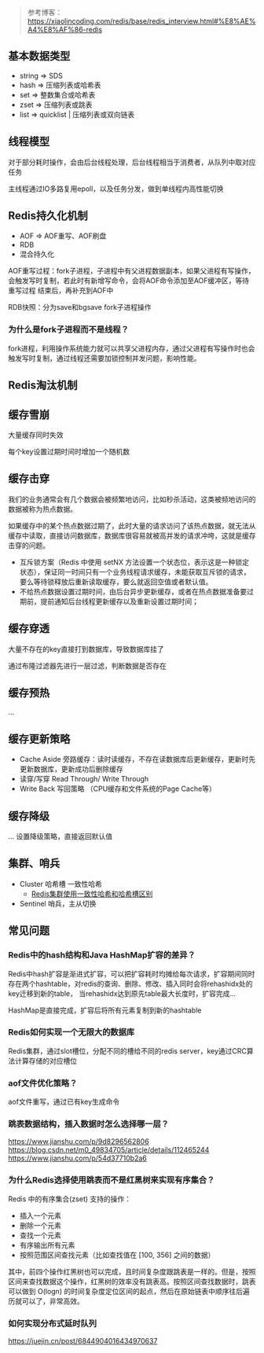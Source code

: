 > 参考博客：https://xiaolincoding.com/redis/base/redis_interview.html#%E8%AE%A4%E8%AF%86-redis

## 基本数据类型
- string => SDS
- hash => 压缩列表或哈希表
- set => 整数集合或哈希表
- zset => 压缩列表或跳表
- list => quicklist  |  压缩列表或双向链表

## 线程模型
对于部分耗时操作，会由后台线程处理，后台线程相当于消费者，从队列中取对应任务

主线程通过IO多路复用epoll，以及任务分发，做到单线程内高性能切换

## Redis持久化机制
- AOF => AOF重写、AOF刷盘
- RDB
- 混合持久化

AOF重写过程：fork子进程，子进程中有父进程数据副本，如果父进程有写操作，会触发写时复制，若此时有新增写命令，会将AOF命令添加至AOF缓冲区，等待重写过程
结束后，再补充到AOF中

RDB快照：分为save和bgsave  fork子进程操作

### 为什么是fork子进程而不是线程？
fork进程，利用操作系统能力就可以共享父进程内存，通过父进程有写操作时也会触发写时复制，通过线程还需要加锁控制并发问题，影响性能。

## Redis淘汰机制

## 缓存雪崩
大量缓存同时失效

每个key设置过期时间时增加一个随机数

## 缓存击穿
我们的业务通常会有几个数据会被频繁地访问，比如秒杀活动，这类被频地访问的数据被称为热点数据。

如果缓存中的某个热点数据过期了，此时大量的请求访问了该热点数据，就无法从缓存中读取，直接访问数据库，数据库很容易就被高并发的请求冲垮，这就是缓存击穿的问题。

- 互斥锁方案（Redis 中使用 setNX 方法设置一个状态位，表示这是一种锁定状态），保证同一时间只有一个业务线程请求缓存，未能获取互斥锁的请求，要么等待锁释放后重新读取缓存，要么就返回空值或者默认值。
- 不给热点数据设置过期时间，由后台异步更新缓存，或者在热点数据准备要过期前，提前通知后台线程更新缓存以及重新设置过期时间；

## 缓存穿透
大量不存在的key直接打到数据库，导致数据库挂了

通过布隆过滤器先进行一层过滤，判断数据是否存在

## 缓存预热
...

## 缓存更新策略
- Cache Aside 旁路缓存：读时读缓存，不存在读数据库后更新缓存，更新时先更新数据库，更新成功后删除缓存
- 读穿/写穿 Read Through/ Write Through
- Write Back 写回策略 （CPU缓存和文件系统的Page Cache等）

## 缓存降级
... 设置降级策略，直接返回默认值

## 集群、哨兵
- Cluster  哈希槽 一致性哈希
  - [Redis集群使用一致性哈希和哈希槽区别](https://www.jianshu.com/p/3f1c801b22ff)
- Sentinel 哨兵，主从切换

## 常见问题

### Redis中的hash结构和Java HashMap扩容的差异？
Redis中hash扩容是渐进式扩容，可以把扩容耗时均摊给每次请求，扩容期间同时存在两个hashtable，对redis的查询、删除、修改、插入同时会将rehashidx处的key迁移到新的table，
当rehashidx达到原先table最大长度时，扩容完成...

HashMap是直接完成，扩容后将所有元素复制到新的hashtable

### Redis如何实现一个无限大的数据库
Redis集群，通过slot槽位，分配不同的槽给不同的redis server，key通过CRC算法计算存储的对应槽位

### aof文件优化策略？
aof文件重写，通过已有key生成命令

### 跳表数据结构，插入数据时怎么选择哪一层？
https://www.jianshu.com/p/9d8296562806
https://blog.csdn.net/m0_49834705/article/details/112465244
https://www.jianshu.com/p/54d37710b2a6

### 为什么Redis选择使用跳表而不是红黑树来实现有序集合？
Redis 中的有序集合(zset) 支持的操作：
- 插入一个元素
- 删除一个元素
- 查找一个元素
- 有序输出所有元素
- 按照范围区间查找元素（比如查找值在 [100, 356] 之间的数据）

其中，前四个操作红黑树也可以完成，且时间复杂度跟跳表是一样的。但是，按照区间来查找数据这个操作，红黑树的效率没有跳表高。按照区间查找数据时，跳表可以做到 O(logn) 的时间复杂度定位区间的起点，然后在原始链表中顺序往后遍历就可以了，非常高效。

### 如何实现分布式延时队列
https://juejin.cn/post/6844904016434970637
